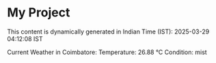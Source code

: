 # My Project

This content is dynamically generated in Indian Time (IST): 2025-03-29 04:12:08 IST


Current Weather in Coimbatore:
Temperature: 26.88 °C
Condition: mist
